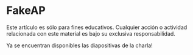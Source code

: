 # FakeAP
Este artículo es sólo para fines educativos. Cualquier acción o actividad relacionada con este material es bajo su exclusiva responsabilidad.

Ya se encuentran disponibles las diapositivas de la charla!
